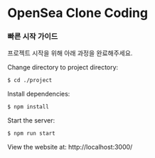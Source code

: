 # OpenSea Clone Coding

### 빠른 시작 가이드

프로젝트 시작을 위해 아래 과정을 완료해주세요.

Change directory to project directory:

```bash
$ cd ./project
```

Install dependencies:

```bash
$ npm install
```

Start the server:

```bash
$ npm run start
```

View the website at: http://localhost:3000/
